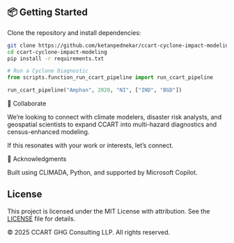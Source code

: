 ## 📦 Getting Started

Clone the repository and install dependencies:

```bash
git clone https://github.com/ketanpednekar/ccart-cyclone-impact-modeling.git
cd ccart-cyclone-impact-modeling
pip install -r requirements.txt
```
```python
# Run a Cyclone Diagnostic
from scripts.function_run_ccart_pipeline import run_ccart_pipeline

run_ccart_pipeline("Amphan", 2020, "NI", ["IND", "BGD"])

```
🤝 Collaborate

We’re looking to connect with climate modelers, disaster risk analysts, and geospatial scientists to expand CCART into multi-hazard diagnostics and census-enhanced modeling.

If this resonates with your work or interests, let’s connect.

📣 Acknowledgments

Built using CLIMADA, Python, and supported by Microsoft Copilot.

## License
This project is licensed under the MIT License with attribution. See the [LICENSE](./LICENSE) file for details.

© 2025 CCART GHG Consulting LLP. All rights reserved.
